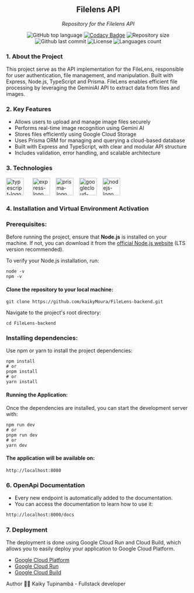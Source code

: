 <h2 align="center">Filelens API</h2>
<p align="center"><i>Repository for the Filelens API</i></p>

<div align="center">
  
![GitHub top language](https://img.shields.io/github/languages/top/kaikyMoura/FileLens-backend)
[![Codacy Badge](https://app.codacy.com/project/badge/Grade/ce1f958181d743b98107dbc70dfac5ed)](https://app.codacy.com/gh/kaikyMoura/FileLens-backend/dashboard?utm_source=gh&utm_medium=referral&utm_content=&utm_campaign=Badge_grade)
![Repository size](https://img.shields.io/github/repo-size/kaikyMoura/FileLens-backend)
![Github last commit](https://img.shields.io/github/last-commit/kaikyMoura/FileLens-backend)
![License](https://img.shields.io/aur/license/LICENSE)
![Languages count](https://img.shields.io/github/languages/count/kaikyMoura/FileLens-backend)

</div>


### 1. About the Project

This project serve as the API implementation for the FileLens, responsible for user authentication, file management, and manipulation. Built with Express, Node.js, TypeScript and Prisma. FileLens enables efficient file processing by leveraging the GeminiAI API to extract data from files and images.



### 2. Key Features
- Allows users to upload and manage image files securely
- Performs real-time image recognition using Gemini AI
- Stores files efficiently using Google Cloud Storage
- Uses Prisma ORM for managing and querying a cloud-based database
- Built with Express and TypeScript, with clear and modular API structure
- Includes validation, error handling, and scalable architecture

### 3. Technologies
<div style="display: inline-block">
  <img alt="typescript-logo" width="48" style="margin-right: 20px" src="https://cdn.jsdelivr.net/gh/devicons/devicon@latest/icons/typescript/typescript-original.svg" />
  <img alt="express-logo" width="48" style="margin-right: 12px" src="https://cdn.jsdelivr.net/gh/devicons/devicon@latest/icons/express/express-original-wordmark.svg" />
  <img alt="prisma-logo" width="48" style="margin-right: 12px" src="https://cdn.jsdelivr.net/gh/devicons/devicon@latest/icons/prisma/prisma-original.svg" />
  <img alt="googlecloud-logo" width="48" style="margin-right: 12px" src="https://cdn.jsdelivr.net/gh/devicons/devicon@latest/icons/googlecloud/googlecloud-original.svg" />
  <img alt="nodejs-logo" width="48" src="https://cdn.jsdelivr.net/gh/devicons/devicon@latest/icons/nodejs/nodejs-original-wordmark.svg" />
</div>

### 4. Installation and Virtual Environment Activation

### Prerequisites:
Before running the project, ensure that **Node.js** is installed on your machine. If not, you can download it from the [official Node.js website](https://nodejs.org/en/) (LTS version recommended).

To verify your Node.js installation, run:

```console
node -v
npm -v
```

#### Clone the repository to your local machine:

```console
git clone https://github.com/kaikyMoura/FileLens-backend.git
```

Navigate to the project's root directory:

```console
cd FileLens-backend
```

### Installing dependencies:
Use npm or yarn to install the project dependencies:

```console
npm install
# or
pnpm install
# or
yarn install
```

#### Running the Application:
Once the dependencies are installed, you can start the development server with:

```console
npm run dev
# or
pnpm run dev
# or
yarn dev
```

#### The application will be available on:

```console
http://localhost:8080
```

### 6. OpenApi Documentation
- Every new endpoint is automatically added to the documentation.
- You can access the documentation to learn how to use it:

```bash
http://localhost:8000/docs
```

### 7. Deployment
The deployment is done using Google Cloud Run and Cloud Build, which allows you to easily deploy your application to Google Cloud Platform.

- [Google Cloud Platform](https://cloud.google.com/)
- [Google Cloud Run](https://cloud.google.com/run)
- [Google Cloud Build](https://cloud.google.com/build)


Author 👨‍💻
Kaiky Tupinambá - Fullstack developer
